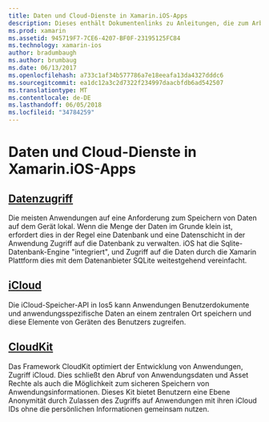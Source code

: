 ```yaml
---
title: Daten und Cloud-Dienste in Xamarin.iOS-Apps
description: Dieses enthält Dokumentenlinks zu Anleitungen, die zum Arbeiten mit lokalen Daten, iCloud und CloudKit in einer app Xamarin.iOS beschreiben.
ms.prod: xamarin
ms.assetid: 945719F7-7CE6-4207-BF0F-23195125FC84
ms.technology: xamarin-ios
author: bradumbaugh
ms.author: brumbaug
ms.date: 06/13/2017
ms.openlocfilehash: a733c1af34b577786a7e18eeafa13da4327dddc6
ms.sourcegitcommit: ea1dc12a3c2d7322f234997daacbfdb6ad542507
ms.translationtype: MT
ms.contentlocale: de-DE
ms.lasthandoff: 06/05/2018
ms.locfileid: "34784259"
---
```

# <a name="data-and-cloud-services-in-xamarinios-apps"></a>Daten und Cloud-Dienste in Xamarin.iOS-Apps

##  <a name="data-accessiosdata-clouddataindexmd"></a>[Datenzugriff](~/ios/data-cloud/data/index.md)

Die meisten Anwendungen auf eine Anforderung zum Speichern von Daten auf dem Gerät lokal. Wenn die Menge der Daten im Grunde klein ist, erfordert dies in der Regel eine Datenbank und eine Datenschicht in der Anwendung Zugriff auf die Datenbank zu verwalten. iOS hat die Sqlite-Datenbank-Engine "integriert", und Zugriff auf die Daten durch die Xamarin Plattform dies mit dem Datenanbieter SQLite weitestgehend vereinfacht.

##  <a name="icloudiosdata-cloudintroduction-to-icloudmd"></a>[iCloud](~/ios/data-cloud/introduction-to-icloud.md)

Die iCloud-Speicher-API in Ios5 kann Anwendungen Benutzerdokumente und anwendungsspezifische Daten an einem zentralen Ort speichern und diese Elemente von Geräten des Benutzers zugreifen.

##  <a name="cloudkitiosdata-cloudintro-to-cloudkitmd"></a>[CloudKit](~/ios/data-cloud/intro-to-cloudkit.md)

Das Framework CloudKit optimiert der Entwicklung von Anwendungen, Zugriff iCloud. Dies schließt den Abruf von Anwendungsdaten und Asset Rechte als auch die Möglichkeit zum sicheren Speichern von Anwendungsinformationen. Dieses Kit bietet Benutzern eine Ebene Anonymität durch Zulassen des Zugriffs auf Anwendungen mit ihren iCloud IDs ohne die persönlichen Informationen gemeinsam nutzen.